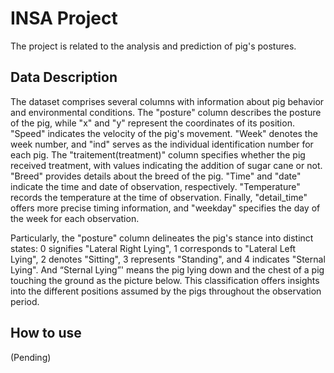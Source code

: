 # INSA Project
The project is related to the analysis and prediction of pig's postures.

## Data Description

The dataset comprises several columns with information about pig behavior and environmental conditions. The "posture" column describes the posture of the pig, while "x" and "y" represent the coordinates of its position. "Speed" indicates the velocity of the pig's movement. "Week" denotes the week number, and "ind" serves as the individual identification number for each pig. The "traitement(treatment)" column specifies whether the pig received treatment, with values indicating the addition of sugar cane or not. "Breed" provides details about the breed of the pig. "Time" and "date" indicate the time and date of observation, respectively. "Temperature" records the temperature at the time of observation. Finally, "detail_time" offers more precise timing information, and "weekday" specifies the day of the week for each observation.

Particularly, the "posture" column delineates the pig's stance into distinct states: 0 signifies "Lateral Right Lying", 1 corresponds to "Lateral Left Lying", 2 denotes "Sitting", 3 represents "Standing", and 4 indicates "Sternal Lying". And “Sternal Lying”' means the pig lying down and the chest of a pig touching the ground as the picture below. This classification offers insights into the different positions assumed by the pigs throughout the observation period.

## How to use
(Pending)